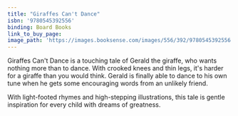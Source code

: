 ```yaml
---
title: "Giraffes Can't Dance"
isbn: '9780545392556'
binding: Board Books
link_to_buy_page:
image_path: 'https://images.booksense.com/images/556/392/9780545392556.jpg'
---
```



Giraffes Can't Dance is a touching tale of Gerald the giraffe, who wants nothing more than to dance. With crooked knees and thin legs, it's harder for a giraffe than you would think. Gerald is finally able to dance to his own tune when he gets some encouraging words from an unlikely friend.

With light-footed rhymes and high-stepping illustrations, this tale is gentle inspiration for every child with dreams of greatness.